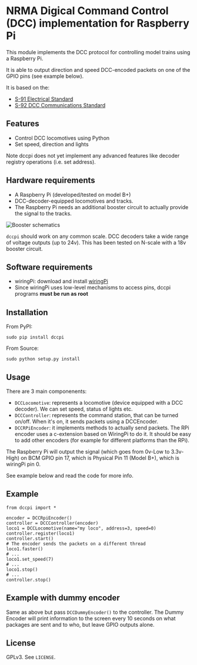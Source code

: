 NRMA Digical Command Control (DCC) implementation for Raspberry Pi
==================================================================

This module implements the DCC protocol for controlling model trains using a Raspberry Pi.

It is able to output direction and speed DCC-encoded packets on one of the GPIO pins (see example below).

It is based on the:
  * [S-91 Electrical Standard](http://www.nmra.org/sites/default/files/standards/sandrp/pdf/s-9.1_electrical_standards_2006.pdf)
  * [S-92 DCC Communications Standard](http://www.nmra.org/sites/default/files/s-92-2004-07.pdf)

Features
--------

  * Control DCC locomotives using Python
  * Set speed, direction and lights

Note dccpi does not yet implement any advanced features like decoder registry operations (i.e. set address).

Hardware requirements
---------------------

  * A Raspberry Pi (developed/tested on model B+)
  * DCC-decoder-equipped locomotives and tracks.
  * The Raspberry Pi needs an additional booster circuit to actually provide the signal to the tracks.

![Booster schematics](https://raw.githubusercontent.com/hsanjuan/dccpi/master/dcc_booster_schem.png)


`dccpi` should work on any common scale. DCC decoders take a wide range of voltage outputs (up to 24v). This has been tested on N-scale
with a 18v booster circuit.

Software requirements
---------------------

  * wiringPi: download and install [wiringPi](http://wiringpi.com/download-and-install/)
  * Since wiringPi uses low-level mechanisms to access pins, dccpi programs **must be run as root**

Installation
------------

From PyPI:

`sudo pip install dccpi`

From Source:

`sudo python setup.py install`

Usage
-----

There are 3 main componenents:

  * `DCCLocomotive`: represents a locomotive (device equipped with a DCC decoder). We can set speed, status of lights etc.
  * `DCCController`: represents the command station, that can be turned on/off. When it's on, it sends packets using a DCCEncoder.
  * `DCCRPiEncoder`: it implements methods to actually send packets. The RPi encoder uses a c-extension based on WiringPi to do it. It should be easy to add other encoders (for example for different platforms than the RPi).

The Raspberry Pi will output the signal (which goes from 0v-Low to 3.3v-High) on BCM GPIO pin 17, which is Physical Pin 11 (Model B+), which is wiringPi pin 0.

See example below and read the code for more info.

Example
-------

    from dccpi import *

    encoder = DCCRpiEncoder()
    controller = DCCController(encoder)
    loco1 = DCCLocomotive(name="my loco", address=3, speed=0)
    controller.register(loco1)
    controller.start()
    # The encoder sends the packets on a different thread
    loco1.faster()
    # ...
    loco1.set_speed(7)
    # ...
    loco1.stop()
    # ...
    controller.stop()

Example with dummy encoder
--------------------------

Same as above but pass `DCCDummyEncoder()` to the controller. The Dummy Encoder will print information to the screen every 10 seconds on what packages are sent and to who, but leave GPIO outputs alone.

License
-------

GPLv3. See `LICENSE`.
